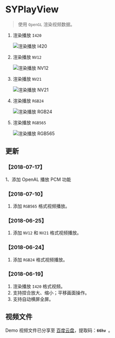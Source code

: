 # SYPlayView
> 使用 `OpenGL` 渲染视频数据。

1. 渲染播放 `I420`

	![渲染播放 I420](SYPlayViewI420.gif)
2. 渲染播放 `NV12`

	![渲染播放 NV12](SYPlayViewNV12.gif)
3. 渲染播放 `NV21`

	![渲染播放 NV21](SYPlayViewNV21.gif)
4. 渲染播放 `RGB24`

	![渲染播放 RGB24](SYPlayViewRGB24.gif)
5. 渲染播放 `RGB565`

	![渲染播放 RGB565](SYPlayViewRGB565.gif)


## 更新
### 【2018-07-17】
1、添加 OpenAL 播放 PCM 功能


### 【2018-07-10】
1. 添加 `RGB565` 格式视频播放。


### 【2018-06-25】
1. 添加 `NV12` 和 `NV21` 格式视频播放。


### 【2018-06-24】
1. 添加 `RGB24` 格式视频播放。


### 【2018-06-19】
1. 渲染播放 `I420` 格式视频。
2. 支持捏合放大、缩小；平移画面操作。
3. 支持自动横屏全屏。


##  视频文件
Demo 视频文件已分享至 [百度云盘](https://pan.baidu.com/s/1NRSgX3RjXMxfU7q0JOY1oA)，提取码：**`66hv `**。
